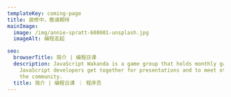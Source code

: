 ```yaml
---
templateKey: coming-page
title: 装修中，敬请期待
mainImage:
  image: /img/annie-spratt-608001-unsplash.jpg
  imageAlt: 编程走起

seo:
  browserTitle: 简介 | 编程日课
  description: JavaScript Wakanda is a game group that holds monthly games where
    JavaScript developers get together for presentations and to meet others in
    the community.
  title: 简介 | 编程日课 ｜ 程序员
---
```

